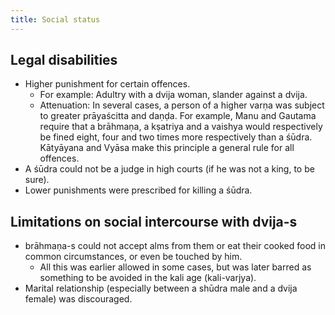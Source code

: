 ```yaml
---
title: Social status
---
```


## Legal disabilities 
-   Higher punishment for certain offences.
    -   For example: Adultry with a dvija woman, slander against a dvija.
    -   Attenuation: In several cases, a person of a higher varṇa was subject to greater prāyaścitta and daṇḍa. For example, Manu and Gautama require that a brāhmaṇa, a kṣatriya and a vaishya would respectively be fined eight, four and two times more respectively than a śūdra. Kātyāyana and Vyāsa make this principle a general rule for all offences.
-   A śūdra could not be a judge in high courts (if he was not a king, to be sure).
-   Lower punishments were prescribed for killing a śūdra.


## Limitations on social intercourse with dvija-s
-   brāhmaṇa-s could not accept alms from them or eat their cooked food in common circumstances, or even be touched by him.
    -   All this was earlier allowed in some cases, but was later barred as something to be avoided in the kali age (kali-varjya).
-   Marital relationship (especially between a shūdra male and a dvija female) was discouraged.
